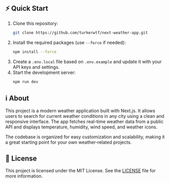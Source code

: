 ## ⚡ Quick Start

1. Clone this repository:
    ```sh
    git clone https://github.com/turkerwtf/next-weather-app.git
    ```
2. Install the required packages (use `--force` if needed):
    ```sh
    npm install --force
    ```
3. Create a `.env.local` file based on `.env.example` and update it with your API keys and settings.
4. Start the development server:
    ```sh
    npm run dev
    ```

## ℹ️ About

This project is a modern weather application built with Next.js. It allows users to search for current weather conditions in any city using a clean and responsive interface. The app fetches real-time weather data from a public API and displays temperature, humidity, wind speed, and weather icons.

The codebase is organized for easy customization and scalability, making it a great starting point for your own weather-related projects.

## 📝 License

This project is licensed under the MIT License. See the [LICENSE](LICENSE) file for more information.
